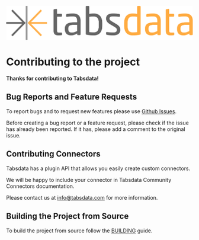 <!--
Copyright 2025 Tabs Data Inc.
-->

![TabsData](/assets/images/tabsdata.png)

# Contributing to the project

**Thanks for contributing to Tabsdata!**

## Bug Reports and Feature Requests

To report bugs and to request new features please use
[Github Issues](https://github.com/tabsdata/tabsdata/issues).

Before creating a bug report or a feature request, please check
if the issue has already been reported. If it has, please add a comment
to the original issue.

## Contributing Connectors

Tabsdata has a plugin API that allows you easily create custom connectors.

We will be happy to include your connector in Tabsdata Community Connectors documentation.

Please contact us at info@tabsdata.com for more information.

## Building the Project from Source

To build the project from source follow the [BUILDING](BUILDING.md) guide.

